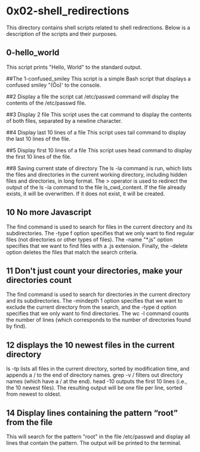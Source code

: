 # 0x02-shell_redirections
This directory contains shell scripts related to shell redirections. Below is a description of the scripts and their purposes.

## 0-hello_world
This script prints "Hello, World" to the standard output.

##The 1-confused_smiley
This script is a simple Bash script that displays a confused smiley "(Ôo)' to the console.

##2 Display a file
the script cat /etc/passwd command will display the contents of the /etc/passwd file.

##3 Display 2 file
This script uses the cat command to display the contents of both files, separated by a newline character.

##4 Display last 10 lines of a file
This script uses tail command to display the last 10 lines of the file.

##5 Display first 10 lines of a file
This script uses head command to display the first 10 lines of the file.

##8 Saving current state of directory
The ls -la command is run, which lists the files and directories in the current working directory, including hidden files and directories, in long format. The > operator is used to redirect the output of the ls -la command to the file ls_cwd_content. If the file already exists, it will be overwritten. If it does not exist, it will be created.

## 10 No more Javascript
The find command is used to search for files in the current directory and its subdirectories. The -type f option specifies that we only want to find regular files (not directories or other types of files). The -name "*.js" option specifies that we want to find files with a .js extension. Finally, the -delete option deletes the files that match the search criteria.

## 11 Don't just count your directories, make your directories count
The find command is used to search for directories in the current directory and its subdirectories. The -mindepth 1 option specifies that we want to exclude the current directory from the search, and the -type d option specifies that we only want to find directories. The wc -l command counts the number of lines (which corresponds to the number of directories found by find).

## 12 displays the 10 newest files in the current directory
ls -tp lists all files in the current directory, sorted by modification time, and appends a / to the end of directory names.
grep -v / filters out directory names (which have a / at the end).
head -10 outputs the first 10 lines (i.e., the 10 newest files).
The resulting output will be one file per line, sorted from newest to oldest.

## 14 Display lines containing the pattern “root” from the file
This will search for the pattern "root" in the file /etc/passwd and display all lines that contain the pattern. The output will be printed to the terminal.
